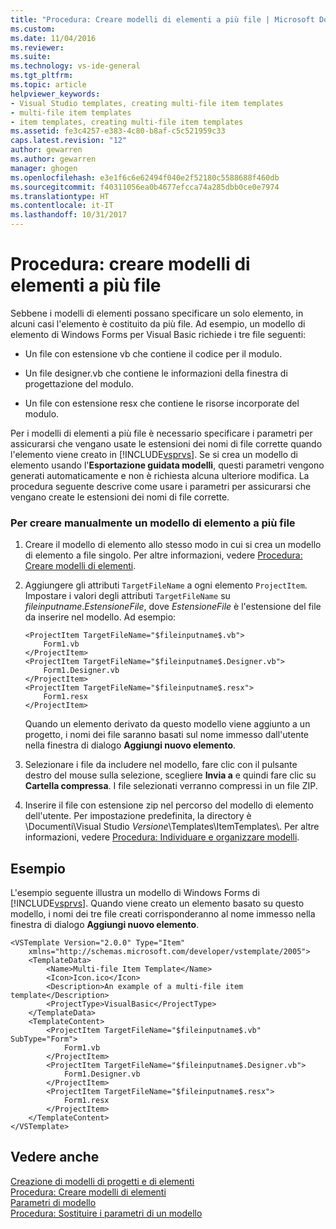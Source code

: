 ```yaml
---
title: "Procedura: Creare modelli di elementi a più file | Microsoft Docs"
ms.custom: 
ms.date: 11/04/2016
ms.reviewer: 
ms.suite: 
ms.technology: vs-ide-general
ms.tgt_pltfrm: 
ms.topic: article
helpviewer_keywords:
- Visual Studio templates, creating multi-file item templates
- multi-file item templates
- item templates, creating multi-file item templates
ms.assetid: fe3c4257-e383-4c80-b8af-c5c521959c33
caps.latest.revision: "12"
author: gewarren
ms.author: gewarren
manager: ghogen
ms.openlocfilehash: e3e1f6c6e62494f040e2f52180c5588688f460db
ms.sourcegitcommit: f40311056ea0b4677efcca74a285dbb0ce0e7974
ms.translationtype: HT
ms.contentlocale: it-IT
ms.lasthandoff: 10/31/2017
---
```

# <a name="how-to-create-multi-file-item-templates"></a>Procedura: creare modelli di elementi a più file
Sebbene i modelli di elementi possano specificare un solo elemento, in alcuni casi l'elemento è costituito da più file. Ad esempio, un modello di elemento di Windows Forms per Visual Basic richiede i tre file seguenti:  
  
-   Un file con estensione vb che contiene il codice per il modulo.  
  
-   Un file designer.vb che contiene le informazioni della finestra di progettazione del modulo.  
  
-   Un file con estensione resx che contiene le risorse incorporate del modulo.  
  
 Per i modelli di elementi a più file è necessario specificare i parametri per assicurarsi che vengano usate le estensioni dei nomi di file corrette quando l'elemento viene creato in [!INCLUDE[vsprvs](../code-quality/includes/vsprvs_md.md)]. Se si crea un modello di elemento usando l'**Esportazione guidata modelli**, questi parametri vengono generati automaticamente e non è richiesta alcuna ulteriore modifica. La procedura seguente descrive come usare i parametri per assicurarsi che vengano create le estensioni dei nomi di file corrette.  
  
### <a name="to-manually-create-a-multi-file-item-template"></a>Per creare manualmente un modello di elemento a più file  
  
1.  Creare il modello di elemento allo stesso modo in cui si crea un modello di elemento a file singolo. Per altre informazioni, vedere [Procedura: Creare modelli di elementi](../ide/how-to-create-item-templates.md).  
  
2.  Aggiungere gli attributi `TargetFileName` a ogni elemento `ProjectItem`. Impostare i valori degli attributi `TargetFileName` su $fileinputname$.*EstensioneFile*, dove *EstensioneFile* è l'estensione del file da inserire nel modello. Ad esempio:  
  
    ```  
    <ProjectItem TargetFileName="$fileinputname$.vb">  
        Form1.vb  
    </ProjectItem>  
    <ProjectItem TargetFileName="$fileinputname$.Designer.vb">  
        Form1.Designer.vb  
    </ProjectItem>  
    <ProjectItem TargetFileName="$fileinputname$.resx">  
        Form1.resx  
    </ProjectItem>  
    ```  
  
     Quando un elemento derivato da questo modello viene aggiunto a un progetto, i nomi dei file saranno basati sul nome immesso dall'utente nella finestra di dialogo **Aggiungi nuovo elemento**.  
  
3.  Selezionare i file da includere nel modello, fare clic con il pulsante destro del mouse sulla selezione, scegliere **Invia a** e quindi fare clic su **Cartella compressa**. I file selezionati verranno compressi in un file ZIP.  
  
4.  Inserire il file con estensione zip nel percorso del modello di elemento dell'utente. Per impostazione predefinita, la directory è \Documenti\Visual Studio *Versione*\Templates\ItemTemplates\\. Per altre informazioni, vedere [Procedura: Individuare e organizzare modelli](../ide/how-to-locate-and-organize-project-and-item-templates.md).  
  
## <a name="example"></a>Esempio  
 L'esempio seguente illustra un modello di Windows Forms di [!INCLUDE[vsprvs](../code-quality/includes/vsprvs_md.md)]. Quando viene creato un elemento basato su questo modello, i nomi dei tre file creati corrisponderanno al nome immesso nella finestra di dialogo **Aggiungi nuovo elemento**.  
  
```  
<VSTemplate Version="2.0.0" Type="Item"  
    xmlns="http://schemas.microsoft.com/developer/vstemplate/2005">  
    <TemplateData>  
        <Name>Multi-file Item Template</Name>  
        <Icon>Icon.ico</Icon>  
        <Description>An example of a multi-file item template</Description>  
        <ProjectType>VisualBasic</ProjectType>  
    </TemplateData>  
    <TemplateContent>  
        <ProjectItem TargetFileName="$fileinputname$.vb" SubType="Form">  
            Form1.vb  
        </ProjectItem>  
        <ProjectItem TargetFileName="$fileinputname$.Designer.vb">  
            Form1.Designer.vb  
        </ProjectItem>  
        <ProjectItem TargetFileName="$fileinputname$.resx">  
            Form1.resx  
        </ProjectItem>  
    </TemplateContent>  
</VSTemplate>  
```  
  
## <a name="see-also"></a>Vedere anche  
 [Creazione di modelli di progetti e di elementi](../ide/creating-project-and-item-templates.md)   
 [Procedura: Creare modelli di elementi](../ide/how-to-create-item-templates.md)   
 [Parametri di modello](../ide/template-parameters.md)   
 [Procedura: Sostituire i parametri di un modello](../ide/how-to-substitute-parameters-in-a-template.md)
